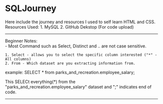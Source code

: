 # SQLJourney


Here include the journey and resources I used to self learn HTML and CSS.<br>
Resources Used:
    1. MySQL
    2. GitHub Dekstop (For code upload)
<br>

<hr>
Beginner Notes:<br>
- Most Command such as Select, Distinct and .. are not case sensitive.<br>

    1. Select - allows you to select the specific column interested ("*" - All columns) 
    2. From - Which dataset are you extracting information from.

example:
    SELECT * from parks_and_recreation.employee_salary;

This SELECt everything(*) from the "parks_and_recreation.employee_salary" dataset and ";" indicates end of code. 
<hr>




